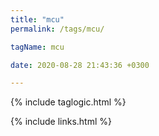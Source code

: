 ```yaml
---
title: "mcu"
permalink: /tags/mcu/

tagName: mcu

date: 2020-08-28 21:43:36 +0300

---
```


{% include taglogic.html %}

{% include links.html %}
